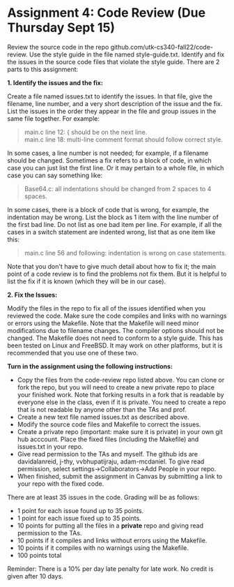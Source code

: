 # Assignment 4: Code Review (Due Thursday Sept 15)

Review the source code in the repo github.com/utk-cs340-fall22/code-review. 
Use the style guide in the file named style-guide.txt. 
Identify and fix the issues in the source code files that violate the
style guide. There are 2 parts to this assignment:

**1. Identify the issues and the fix:**

Create a file named issues.txt to identify the issues. In that file, give the
filename, line number, and a very short description of the issue and the fix.
List the issues in the order they appear in the file and group issues in 
the same file together. For example:  
  > main.c line 12: { should be on the next line.  
  > main.c line 18: multi-line comment format should follow correct style.

In some cases, a line number is not needed; for example, if a filename
should be changed. Sometimes a fix refers to a block of code,
in which case you can just list the first line. Or it may pertain to
a whole file, in which case you can say something like:   
  > Base64.c: all indentations should be changed from 2 spaces to 4 spaces.

In some cases, there is a block of code that is wrong, for example, the
indentation may be wrong. List the block as 1 item with the line number of
the first bad line. Do not list as one bad item per line. For example, if
all the cases in a switch statement are indented wrong, list that as one
item like this:
  > main.c line 56 and following: indentation is wrong on case statements.

Note that you don't have to give much detail about how to fix it; the
main point of a code review is to find the problems not fix them. But it
is helpful to list the fix if it is known (which they will be in our case).

**2. Fix the Issues:**

Modify the files in the repo to fix all of the issues identified when you 
reviewed the code. Make sure the code compiles and links with no warnings 
or errors using the Makefile. Note that the Makefile will need minor
modifications due to filename changes. The compiler options should not
be changed. The Makefile does not need to conform to a style guide. 
This has been tested on Linux and FreeBSD. It may work on other platforms,
but it is recommended that you use one of these two.

**Turn in the assignment using the following instructions:**
- Copy the files from the code-review repo listed above. You can clone or fork the repo, but you will need to create a new private repo to place your finished work. Note that forking results in a fork that is readable by everyone else in the class, even if it is private. You need to create a repo that is not readable by anyone other than the TAs and prof.
- Create a new text file named issues.txt as described above.
- Modify the source code files and Makefile to correct the issues.
- Create a private repo (important: make sure it is private) in your
   own git hub acccount. Place the fixed files (including the Makefile)
   and issues.txt in your repo.
- Give read permission to the TAs and myself. The github ids are
   davidalanreid, j-thy, vvbhupatijraju, adam-mcdaniel. To give read permission,
   select settings->Collaborators->Add People in your repo.
- When finished, submit the assignment in Canvas by submitting a link to your repo with the fixed code.

There are at least 35 issues in the code. Grading will be as follows:
- 1 point for each issue found up to 35 points.
- 1 point for each issue fixed up to 35 points.
- 10 points for putting all the files in a **private** repo and giving read permission to the TAs.
- 10 points if it compiles and links without errors using the Makefile.
- 10 points if it compiles with no warnings using the Makefile.
- 100 points total

Reminder: There is a 10% per day late penalty for late work. No credit is
given after 10 days.

